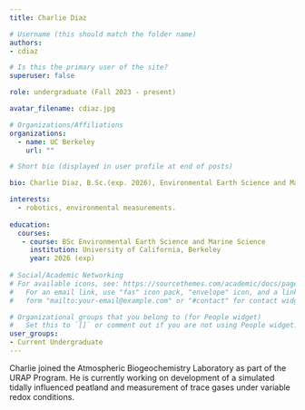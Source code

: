 ```yaml
---
title: Charlie Diaz

# Username (this should match the folder name)
authors:
- cdiaz

# Is this the primary user of the site?
superuser: false

role: undergraduate (Fall 2023 - present)

avatar_filename: cdiaz.jpg

# Organizations/Affiliations
organizations:
  - name: UC Berkeley
    url: ""

# Short bio (displayed in user profile at end of posts)

bio: Charlie Diaz, B.Sc.(exp. 2026), Environmental Earth Science and Marine Science, University of California at Berkeley. URAP researcher in Atmospheric Biogeochemistry Lab (Sept 2023- present).   

interests:
  - robotics, environmental measurements.
  
education:
  courses:
   - course: BSc Environmental Earth Science and Marine Science
     institution: University of California, Berkeley
     year: 2026 (exp)
      
# Social/Academic Networking
# For available icons, see: https://sourcethemes.com/academic/docs/page-builder/#icons
#   For an email link, use "fas" icon pack, "envelope" icon, and a link in the
#   form "mailto:your-email@example.com" or "#contact" for contact widget.

# Organizational groups that you belong to (for People widget)
#   Set this to `[]` or comment out if you are not using People widget.
user_groups:
- Current Undergraduate
---
```


Charlie joined the Atmospheric Biogeochemistry Laboratory as part of the URAP Program.  He is currently working on development of a simulated tidally influenced peatland and measurement of trace gases under variable redox conditions.  
